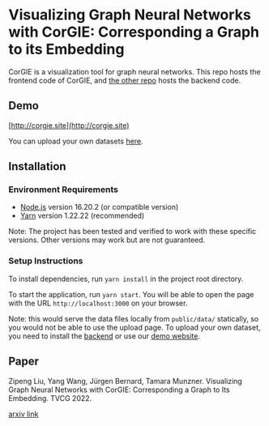 # Visualizing Graph Neural Networks with CorGIE: Corresponding a Graph to its Embedding

CorGIE is a visualization tool for graph neural networks.  This repo hosts the frontend code of CorGIE, and [the other repo](https://github.com/zipengliu/corgie-preprocess-server) hosts the backend code.

## Demo

[http://corgie.site](http://corgie.site)

You can upload your own datasets [here](http://corgie.site/#/upload).

## Installation

### Environment Requirements

- [Node.js](https://nodejs.org/en/download/) version 16.20.2 (or compatible version)
- [Yarn](https://yarnpkg.com/) version 1.22.22 (recommended)

Note: The project has been tested and verified to work with these specific versions. Other versions may work but are not guaranteed.

### Setup Instructions

To install dependencies, run `yarn install` in the project root directory.

To start the application, run `yarn start`.  You will be able to open the page with the URL `http://localhost:3000` on your browser.

Note: this would serve the data files locally from `public/data/` statically, so you would not be able to use the upload page.  To upload your own dataset, you need to install the [backend](https://github.com/zipengliu/corgie-preprocess-server) or use our [demo website](http://corgie.site).

## Paper

Zipeng Liu, Yang Wang, Jürgen Bernard, Tamara Munzner.  Visualizing Graph Neural Networks with CorGIE: Corresponding a Graph to Its Embedding.  TVCG 2022.

[arxiv link](https://arxiv.org/abs/2106.12839)




